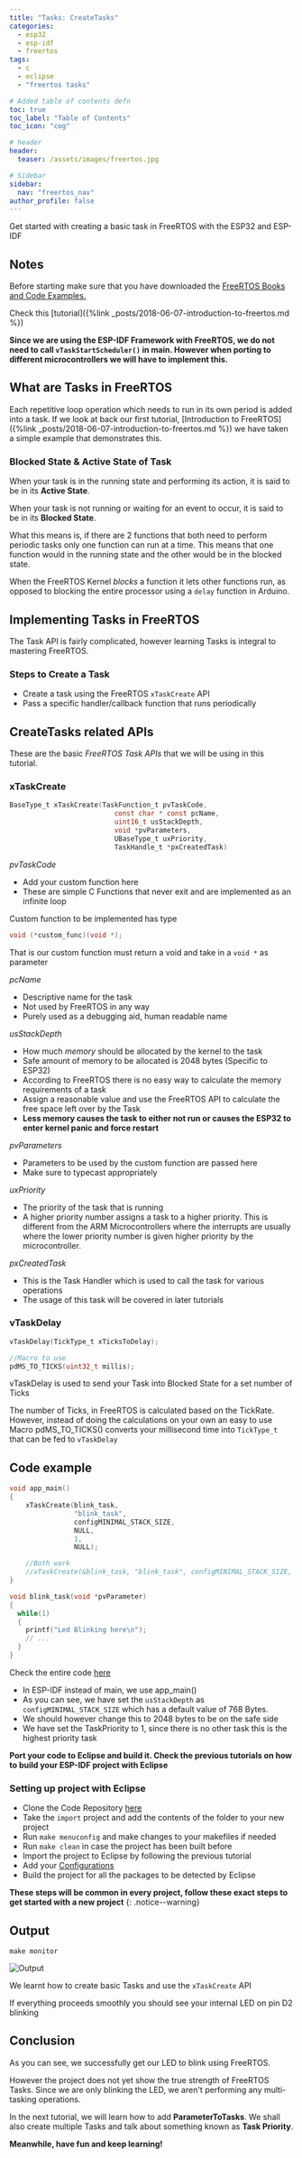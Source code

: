 ```yaml
---
title: "Tasks: CreateTasks"
categories:
  - esp32
  - esp-idf
  - freertos
tags:
  - c
  - eclipse
  - "freertos tasks"

# Added table of contents defn
toc: true
toc_label: "Table of Contents"
toc_icon: "cog"

# header
header:
  teaser: /assets/images/freertos.jpg

# Sidebar
sidebar:
  nav: "freertos_nav"
author_profile: false
---
```


Get started with creating a basic task in FreeRTOS with the ESP32 and ESP-IDF

## Notes

Before starting make sure that you have downloaded the [FreeRTOS Books and Code Examples.](https://www.freertos.org/Documentation/RTOS_book.html)

Check this [tutorial]({%link _posts/2018-06-07-introduction-to-freertos.md %})

**Since we are using the ESP-IDF Framework with FreeRTOS, we do not need to call `vTaskStartScheduler()` in main. However when porting to different microcontrollers we will have to implement this.**

## What are Tasks in FreeRTOS

Each repetitive loop operation which needs to run in its own period is added into a task. If we look at back our first tutorial, [Introduction to FreeRTOS]({%link _posts/2018-06-07-introduction-to-freertos.md %}) we have taken a simple example that demonstrates this.

### Blocked State & Active State of Task

When your task is in the running state and performing its action, it is said to be in its **Active State**.

When your task is not running or waiting for an event to occur, it is said to be in its **Blocked State**.

What this means is, if there are 2 functions that both need to perform periodic tasks only one function can run at a time. This means that one function would in the running state and the other would be in the blocked state.

When the FreeRTOS Kernel *blocks* a function it lets other functions run, as opposed to blocking the entire processor using a `delay` function in Arduino.

## Implementing Tasks in FreeRTOS

The Task API is fairly complicated, however learning Tasks is integral to mastering FreeRTOS.

### Steps to Create a Task

- Create a task using the FreeRTOS `xTaskCreate` API
- Pass a specific handler/callback function that runs periodically

## CreateTasks related APIs

These are the basic _FreeRTOS Task APIs_ that we will be using in this tutorial.

### xTaskCreate

``` c
BaseType_t xTaskCreate(TaskFunction_t pvTaskCode,
                          const char * const pcName,
                          uint16_t usStackDepth,
                          void *pvParameters,
                          UBaseType_t uxPriority,
                          TaskHandle_t *pxCreatedTask)
```

*pvTaskCode*
- Add your custom function here
- These are simple C Functions that never exit and are implemented as an infinite loop

Custom function to be implemented has type
```c
void (*custom_func)(void *);
```
That is our custom function must return a void and take in a `void *` as parameter

*pcName*
- Descriptive name for the task
- Not used by FreeRTOS in any way
- Purely used as a debugging aid, human readable name

*usStackDepth*
- How much _memory_ should be allocated by the kernel to the task
- Safe amount of memory to be allocated is 2048 bytes (Specific to ESP32)
- According to FreeRTOS there is no easy way to calculate the memory requirements of a task
- Assign a reasonable value and use the FreeRTOS API to calculate the free space left over by the Task
- **Less memory causes the task to either not run or causes the ESP32 to enter kernel panic and force restart**

*pvParameters*
- Parameters to be used by the custom function are passed here
- Make sure to typecast appropriately

*uxPriority*
- The priority of the task that is running
- A higher priority number assigns a task to a higher priority. This is different from the ARM Microcontrollers where the interrupts are usually where the lower priority number is given higher priority by the microcontroller.

*pxCreatedTask*
- This is the Task Handler which is used to call the task for various operations
- The usage of this task will be covered in later tutorials

### vTaskDelay

```c
vTaskDelay(TickType_t xTicksToDelay);

//Macro to use
pdMS_TO_TICKS(uint32_t millis);
```

vTaskDelay is used to send your Task into Blocked State for a set number of Ticks

The number of Ticks, in FreeRTOS is calculated based on the TickRate. However, instead of doing the calculations on your own an easy to use Macro pdMS_TO_TICKS() converts your millisecond time into `TickType_t` that can be fed to `vTaskDelay`

## Code example

```c
void app_main()
{
    xTaskCreate(blink_task,
                "blink_task",
                configMINIMAL_STACK_SIZE,
                NULL,
                1,
                NULL);

    //Both work
    //xTaskCreate(&blink_task, "blink_task", configMINIMAL_STACK_SIZE, NULL, 1, NULL);
}

void blink_task(void *pvParameter)
{
  while(1)
  {
    printf("Led Blinking here\n");
    // ...
  }
}
```
Check the entire code [here](https://github.com/coder137/FreeRTOS_Tutorials/tree/master/Configuration/ConfigProject/import)

- In ESP-IDF instead of main, we use app_main()
- As you can see, we have set the `usStackDepth` as `configMINIMAL_STACK_SIZE` which has a default value of 768 Bytes.
- We should however change this to 2048 bytes to be on the safe side
- We have set the TaskPriority to 1, since there is no other task this is the highest priority task

**Port your code to Eclipse and build it. Check the previous tutorials on how to build your ESP-IDF project with Eclipse**

### Setting up project with Eclipse

- Clone the Code Repository [here](https://github.com/coder137/FreeRTOS_Tutorials)
- Take the ```import``` project and add the contents of the folder to your new project
- Run ```make menuconfig``` and make changes to your makefiles if needed
- Run ```make clean``` in case the project has been built before
- Import the project to Eclipse by following the previous tutorial
- Add your [Configurations](https://github.com/coder137/FreeRTOS_Tutorials/tree/master/Configuration/ConfigReadme)
- Build the project for all the packages to be detected by Eclipse

**These steps will be common in every project, follow these exact steps to get started with a new project**
{: .notice--warning}

## Output

```make monitor```

![Output](/assets/images/2018-06-25/output.png)

We learnt how to create basic Tasks and use the `xTaskCreate` API

If everything proceeds smoothly you should see your internal LED on pin D2 blinking

## Conclusion

As you can see, we successfully get our LED to blink using FreeRTOS.

However the project does not yet show the true strength of FreeRTOS Tasks. Since we are only blinking the LED, we aren't performing any multi-tasking operations.

In the next tutorial, we will learn how to add **ParameterToTasks**. We shall also create multiple Tasks and talk about something known as **Task Priority**.

**Meanwhile, have fun and keep learning!**
